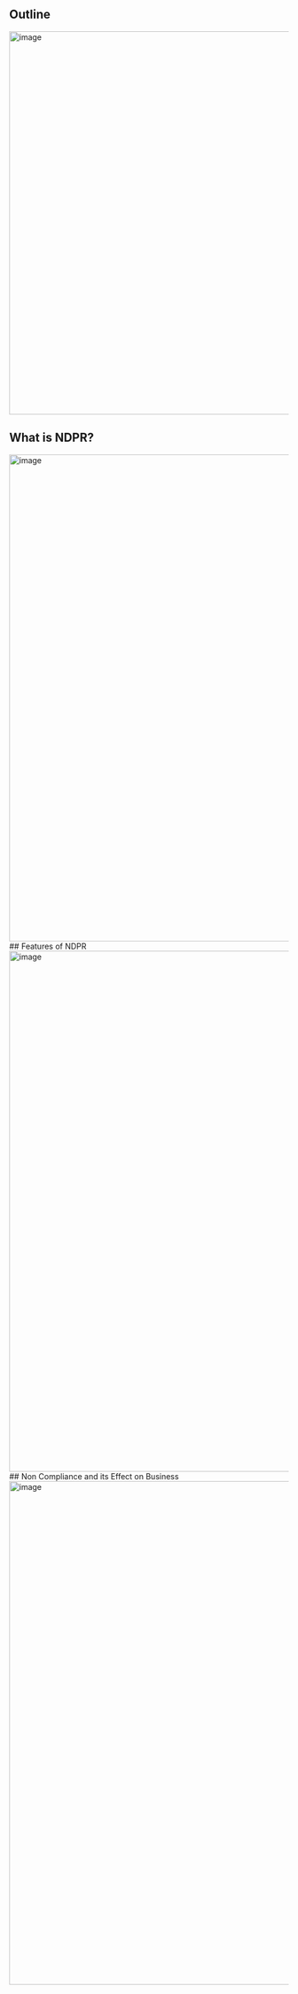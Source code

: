 
## Outline
<img width="691" alt="image" src="https://user-images.githubusercontent.com/15043997/189502718-bfdee095-6fa2-4d8a-881f-ffbdccb1e744.png">

## What is NDPR? 
<img width="878" alt="image" src="https://user-images.githubusercontent.com/15043997/189502748-ce2d6907-4f1f-4cd8-a696-3593fbf69ea5.png">
## Features of NDPR
<img width="939" alt="image" src="https://user-images.githubusercontent.com/15043997/189502773-0d5e2cac-b694-4a2c-8730-bf700738a983.png">
## Non Compliance and its Effect on Business
<img width="908" alt="image" src="https://user-images.githubusercontent.com/15043997/189502834-cf8907e5-828a-4e10-aa69-e44db99fa78e.png">


